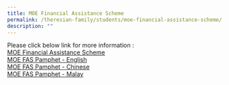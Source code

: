 ```yaml
---
title: MOE Financial Assistance Scheme
permalink: /theresian-family/students/moe-financial-assistance-scheme/
description: ""
---
```

Please click below link for more information :
<br>
[MOE Financial Assistance Scheme](/files/moe_financial_assistance_scheme_school_website.pdf)
<br>
[MOE FAS Pamphet - English](/files/MOE%20Financial%20Assistance/moe%20fas%20pamphet%20-%20el.pdf)
<br>
[MOE FAS Pamphet - Chinese](/files/MOE%20Financial%20Assistance/moe%20fas%20pamphet%20-%20cl.pdf)
<br>
[MOE FAS Pamphet - Malay](/files/MOE%20Financial%20Assistance/moe%20fas%20pamphet%20-%20ml.pdf)